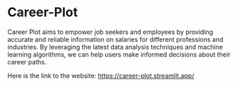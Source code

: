 # Career-Plot
Career Plot aims to empower job seekers and employees by providing accurate and reliable information on salaries for different professions and industries. By leveraging the latest data analysis techniques and machine learning algorithms, we can help users make informed decisions about their career paths.

Here is the link to the website: https://career-plot.streamlit.app/
